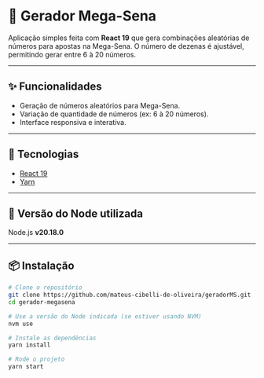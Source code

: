 # 🎲 Gerador Mega-Sena

Aplicação simples feita com **React 19** que gera combinações aleatórias de números para apostas na Mega-Sena. O número de dezenas é ajustável, permitindo gerar entre 6 à 20 números.

---

## ✨ Funcionalidades

- Geração de números aleatórios para Mega-Sena.
- Variação de quantidade de números (ex: 6 à 20 números).
- Interface responsiva e interativa.

---

## 🚀 Tecnologias

- [React 19](https://react.dev/)
- [Yarn](https://yarnpkg.com/)

---

## 📗 Versão do Node utilizada

Node.js **v20.18.0**

---

## 📦 Instalação

```bash
# Clone o repositório
git clone https://github.com/mateus-cibelli-de-oliveira/geradorMS.git
cd gerador-megasena

# Use a versão do Node indicada (se estiver usando NVM)
nvm use

# Instale as dependências
yarn install

# Rode o projeto
yarn start

